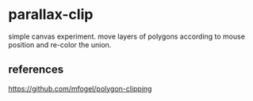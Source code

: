 # parallax-clip
simple canvas experiment. move layers of polygons according to mouse position and re-color the union.

## references
https://github.com/mfogel/polygon-clipping

